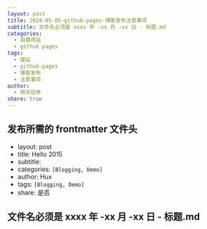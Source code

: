 ```yaml
---  
layout: post  
title: 2024-05-05-github-pages-博客发布注意事项  
subtitle: 文件名必须是 xxxx 年 -xx 月 -xx 日 - 标题.md  
categories:  
  - 自建网站
  - github pages  
tags:  
  - 建站  
  - github-pages  
  - 博客发布  
  - 注意事项  
author:  
  - 雨天狂奔  
share: true  
---  
```


## 发布所需的 frontmatter 文件头
- layout: post    
- title: Hello 2015    
- subtitle:    
- categories: `[Blogging, Demo]`    
- author: Hux    
- tags: `[Blogging, Demo]`    
- share: 是否    
  
## 文件名必须是 xxxx 年 -xx 月 -xx 日 - 标题.md  
